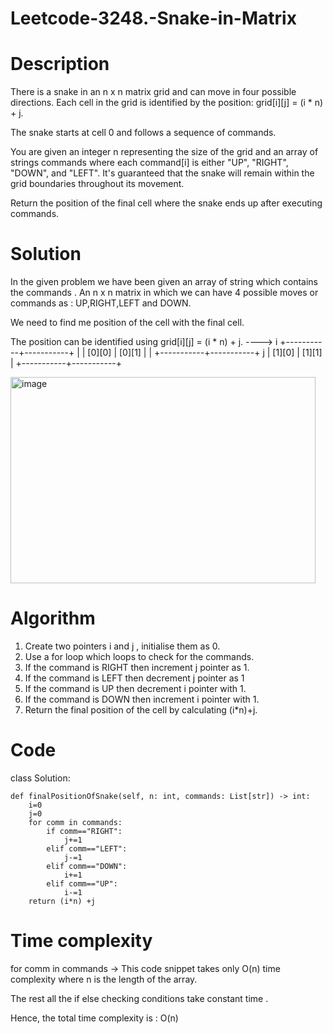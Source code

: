 # Leetcode-3248.-Snake-in-Matrix
# Description
There is a snake in an n x n matrix grid and can move in four possible directions. Each cell in the grid is identified by the position: grid[i][j] = (i * n) + j.

The snake starts at cell 0 and follows a sequence of commands.

You are given an integer n representing the size of the grid and an array of strings commands where each command[i] is either "UP", "RIGHT", "DOWN", and "LEFT". It's guaranteed that the snake will remain within the grid boundaries throughout its movement.

Return the position of the final cell where the snake ends up after executing commands.

# Solution
In the given problem we have been given an array of string which contains the commands . An n x n matrix in which we can have 4 possible moves or commands as : UP,RIGHT,LEFT and DOWN.

We need to find me position of the cell with the final cell.

The position can be identified using  grid[i][j] = (i * n) + j.
----> i
+-----------+-----------+  |
| [0][0]    | [0][1]    |  |
+-----------+-----------+  j
| [1][0]    | [1][1]    |
+-----------+-----------+

<img width="488" height="330" alt="image" src="https://github.com/user-attachments/assets/7cfa44d9-9d29-4db6-869a-484b68db848d" />

# Algorithm
1. Create two pointers i and j , initialise them as 0.
2. Use a for loop which loops to check for the commands.
3. If the command is RIGHT then increment j pointer as 1.
4. If the command is LEFT then decrement j pointer as 1
5. If the command is UP then decrement i pointer with 1.
6. If the command is DOWN then increment i pointer with 1.
7. Return the final position of the cell by calculating (i*n)+j.
# Code
class Solution:

    def finalPositionOfSnake(self, n: int, commands: List[str]) -> int:
        i=0
        j=0
        for comm in commands:
            if comm=="RIGHT":
                j+=1
            elif comm=="LEFT":
                j-=1
            elif comm=="DOWN":
                i+=1
            elif comm=="UP":
                i-=1
        return (i*n) +j
# Time complexity
 for comm in commands -> This code snippet takes only O(n) time complexity where n is the length of the array.
 
 The rest all the if else checking conditions take constant time .
 
 Hence, the total time complexity is : O(n)
